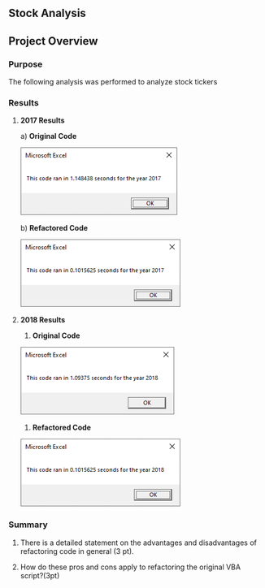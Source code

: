 ## Stock Analysis

## Project Overview

### Purpose
The following analysis was performed to analyze stock tickers

### Results

1. **2017 Results**

   a) **Original Code**
   <p align="left">
   <img src="Resources/2017_Stock_Analysis_Original.PNG">
   </p>
   
   b) **Refactored Code**
   <p align="left">
   <img src="Resources/2017_Stock_Analysis_Refactored.PNG">
   </p>
   
2. **2018 Results**
   
   1. **Original Code**
   <p align="left">
   <img src="Resources/2018_Stock_Analysis_Original.PNG">
   </p>
   
   1. **Refactored Code**
   <p align="left">
   <img src="Resources/2018_Stock_Analysis_Refactored.PNG">
   </p>

### Summary

1. There is a detailed statement on the advantages and disadvantages of refactoring code in general (3 pt).
  
2. How do these pros and cons apply to refactoring the original VBA script?(3pt)
